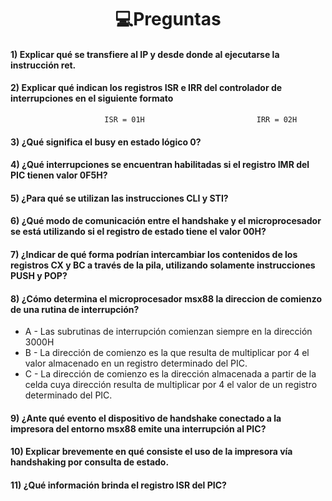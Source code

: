 <h1 align="center"> 💻Preguntas</h1>

#### 1) Explicar qué se transfiere al IP y desde donde al ejecutarse la instrucción ret.

#### 2) Explicar qué indican los registros ISR e IRR del controlador de interrupciones en el siguiente formato

```Assembly
                     ISR = 01H                         IRR = 02H
```

#### 3) ¿Qué significa el busy en estado lógico 0?

#### 4) ¿Qué interrupciones se encuentran habilitadas si el registro IMR del PIC tienen valor 0F5H?

#### 5) ¿Para qué se utilizan las instrucciones CLI y STI?

#### 6) ¿Qué modo de comunicación entre el handshake y el microprocesador se está utilizando si el registro de estado tiene el valor 00H?

#### 7) ¿Indicar de qué forma podrían intercambiar los contenidos de los registros CX y BC a través de la pila, utilizando solamente instrucciones PUSH y POP?

#### 8) ¿Cómo determina el microprocesador msx88 la direccion de comienzo de una rutina de interrupción?
- A - Las subrutinas de interrupción comienzan siempre en la dirección 3000H
- B - La dirección de comienzo es la que resulta de multiplicar por 4 el valor almacenado en un registro determinado del PIC.
- C - La dirección de comienzo es la dirección almacenada a partir de la celda cuya dirección resulta de multiplicar por 4 el valor de un registro determinado del PIC.

#### 9) ¿Ante qué evento el dispositivo de handshake conectado a la impresora del entorno msx88 emite una interrupción al PIC?

#### 10) Explicar brevemente en qué consiste el uso de la impresora vía handshaking por consulta de estado.

#### 11) ¿Qué información brinda el registro ISR del PIC?



